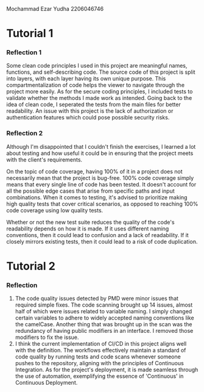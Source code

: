 Mochammad Ezar Yudha
2206046746

<h1>Tutorial 1</h1>

<h3>Reflection 1</h3>
Some clean code principles I used in this project are meaningful names, functions, and self-describing code. The source 
code of this project is split into layers, with each layer having its own unique purpose. This compartmentalization of 
code helps the viewer to navigate through the project more easily. As for the secure coding principles, I included tests
to validate whether the methods I made work as intended. Going back to the idea of clean code, I seperated the tests from
the main files for better readability. An issue with this project is the lack of authorization or authentication features
which could pose possible security risks.

<h3>Reflection 2</h3>


Although I'm disappointed that I couldn't finish the exercises, I learned a lot about testing and how useful it could be
in ensuring that the project meets with the client's requirements. 

On the topic of code coverage, having 100% of it in a project does not necessarily mean that the project is bug-free.
100% code coverage simply means that every single line of code has been tested. It doesn't account for all the
possible edge cases that arise from specific paths and input combinations. When it comes to testing, it's advised to
prioritize making high quality tests that cover critical scenarios, as opposed to reaching 100% code coverage using low
quality tests.

Whether or not the new test suite reduces the quality of the code's readability depends on how it is made. If it uses
different naming conventions, then it could lead to confusion and a lack of readability. If it closely mirrors
existing tests, then it could lead to a risk of code duplication.

<h1>Tutorial 2</h1>

<h3>Reflection</h3>

1. The code quality issues detected by PMD were minor issues that required simple fixes. The code scanning brought up 14
issues, almost half of which were issues related to variable naming. I simply changed certain variables to adhere to widely
accepted naming conventions like the camelCase. Another thing that was brought up in the scan was the redundancy of having
public modifiers in an interface. I removed those modifiers to fix the issue.
2. I think the current implementation of CI/CD in this project aligns well with the definition. The workflows effectively maintain a 
standard of code quality by running tests and code scans whenever someone pushes to the repository, aligning with the principles of Continuous Integration.
As for the project's deployment, it is made seamless through the use of automation, exemplifying the essence of 'Continuous' in Continuous Deployment. 